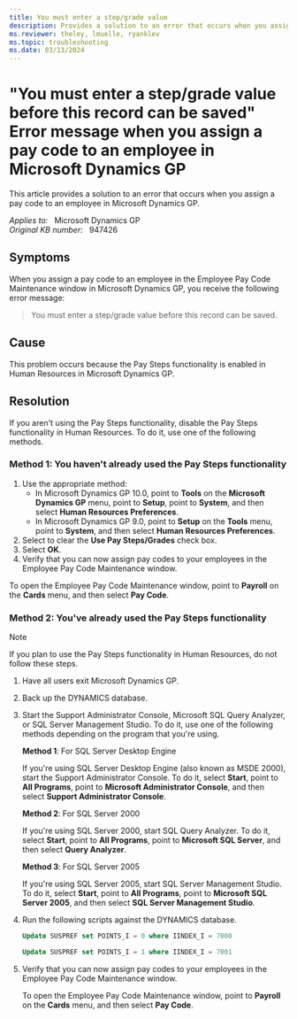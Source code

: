 ```yaml
---
title: You must enter a step/grade value
description: Provides a solution to an error that occurs when you assign a pay code to an employee in Microsoft Dynamics GP.
ms.reviewer: theley, lmuelle, ryanklev
ms.topic: troubleshooting
ms.date: 03/13/2024
---
```

# "You must enter a step/grade value before this record can be saved" Error message when you assign a pay code to an employee in Microsoft Dynamics GP

This article provides a solution to an error that occurs when you assign a pay code to an employee in Microsoft Dynamics GP.

_Applies to:_ &nbsp; Microsoft Dynamics GP  
_Original KB number:_ &nbsp; 947426

## Symptoms

When you assign a pay code to an employee in the Employee Pay Code Maintenance window in Microsoft Dynamics GP, you receive the following error message:
> You must enter a step/grade value before this record can be saved.

## Cause

This problem occurs because the Pay Steps functionality is enabled in Human Resources in Microsoft Dynamics GP.

## Resolution

If you aren't using the Pay Steps functionality, disable the Pay Steps functionality in Human Resources. To do it, use one of the following methods.

### Method 1: You haven't already used the Pay Steps functionality

1. Use the appropriate method:
   - In Microsoft Dynamics GP 10.0, point to **Tools** on the **Microsoft Dynamics GP** menu, point to **Setup**, point to **System**, and then select **Human Resources Preferences**.
   - In Microsoft Dynamics GP 9.0, point to **Setup** on the **Tools** menu, point to **System**, and then select **Human Resources Preferences**.
2. Select to clear the **Use Pay Steps/Grades** check box.
3. Select **OK**.
4. Verify that you can now assign pay codes to your employees in the Employee Pay Code Maintenance window.

To open the Employee Pay Code Maintenance window, point to **Payroll** on the **Cards** menu, and then select **Pay Code**.

### Method 2: You've already used the Pay Steps functionality

> [!NOTE]
> If you plan to use the Pay Steps functionality in Human Resources, do not follow these steps.

1. Have all users exit Microsoft Dynamics GP.
2. Back up the DYNAMICS database.
3. Start the Support Administrator Console, Microsoft SQL Query Analyzer, or SQL Server Management Studio. To do it, use one of the following methods depending on the program that you're using.

    **Method 1**: For SQL Server Desktop Engine

    If you're using SQL Server Desktop Engine (also known as MSDE 2000), start the Support Administrator Console. To do it, select **Start**, point to **All Programs**, point to **Microsoft Administrator Console**, and then select **Support Administrator Console**.

    **Method 2**: For SQL Server 2000

    If you're using SQL Server 2000, start SQL Query Analyzer. To do it, select **Start**, point to **All Programs**, point to **Microsoft SQL Server**, and then select **Query Analyzer**.

    **Method 3**: For SQL Server 2005

    If you're using SQL Server 2005, start SQL Server Management Studio. To do it, select **Start**, point to **All Programs**, point to **Microsoft SQL Server 2005**, and then select **SQL Server Management Studio**.  

4. Run the following scripts against the DYNAMICS database.

    ```sql
    Update SUSPREF set POINTS_I = 0 where IINDEX_I = 7000
    ```

    ```sql
    Update SUSPREF set POINTS_I = 1 where IINDEX_I = 7001
    ```

5. Verify that you can now assign pay codes to your employees in the Employee Pay Code Maintenance window.

    To open the Employee Pay Code Maintenance window, point to **Payroll** on the **Cards** menu, and then select **Pay Code**.
